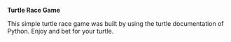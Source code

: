 **Turtle Race Game**

This simple turtle race game was built by using the turtle documentation of Python. Enjoy and bet for your turtle. 
